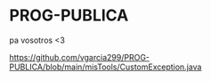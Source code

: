 # PROG-PUBLICA

pa vosotros <3

https://github.com/vgarcia299/PROG-PUBLICA/blob/main/misTools/CustomException.java